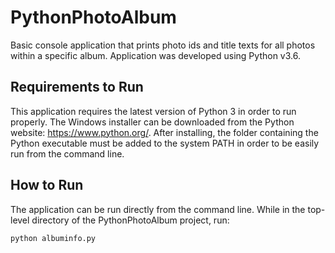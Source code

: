# PythonPhotoAlbum
Basic console application that prints photo ids and title texts for all photos within a specific album. Application was developed using Python v3.6.

## Requirements to Run
This application requires the latest version of Python 3 in order to run properly. The Windows installer can be downloaded from the Python website: https://www.python.org/. After installing, the folder containing the Python executable must be added to the system PATH in order to be easily run from the command line.

## How to Run
The application can be run directly from the command line. While in the top-level directory of the PythonPhotoAlbum project, run:
```bash
python albuminfo.py
```

